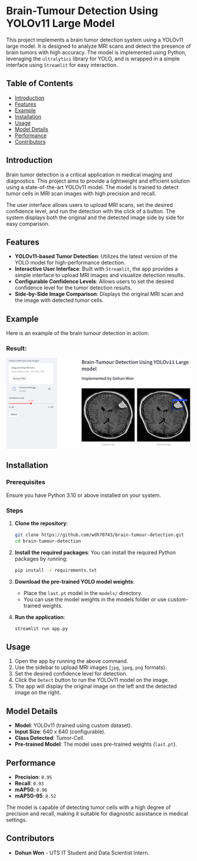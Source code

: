 # Brain-Tumour Detection Using YOLOv11 Large Model

This project implements a brain tumor detection system using a YOLOv11 large model. It is designed to analyze MRI scans and detect the presence of brain tumors with high accuracy. The model is implemented using Python, leveraging the `ultralytics` library for YOLO, and is wrapped in a simple interface using `Streamlit` for easy interaction.

## Table of Contents

- [Introduction](#introduction)
- [Features](#features)
- [Example](#example)
- [Installation](#installation)
- [Usage](#usage)
- [Model Details](#model-details)
- [Performance](#performance)
- [Contributors](#contributors)

## Introduction

Brain tumor detection is a critical application in medical imaging and diagnostics. This project aims to provide a lightweight and efficient solution using a state-of-the-art YOLOv11 model. The model is trained to detect tumor cells in MRI scan images with high precision and recall.

The user interface allows users to upload MRI scans, set the desired confidence level, and run the detection with the click of a button. The system displays both the original and the detected image side by side for easy comparison.

## Features

- **YOLOv11-based Tumor Detection**: Utilizes the latest version of the YOLO model for high-performance detection.
- **Interactive User Interface**: Built with `Streamlit`, the app provides a simple interface to upload MRI images and visualize detection results.
- **Configurable Confidence Levels**: Allows users to set the desired confidence level for the tumor detection results.
- **Side-by-Side Image Comparison**: Displays the original MRI scan and the image with detected tumor cells.

## Example

Here is an example of the brain tumour detection in action:

### Result:
![Result](example.png)

## Installation

### Prerequisites

Ensure you have Python 3.10 or above installed on your system.

### Steps

1. **Clone the repository**:
    ```bash
    git clone https://github.com/wdh70743/brain-tumour-detection.git
    cd brain-tumour-detection
    ```

2. **Install the required packages**:
    You can install the required Python packages by running:
    ```bash
    pip install -r requirements.txt
    ```

3. **Download the pre-trained YOLO model weights**:
    - Place the `last.pt` model in the `models/` directory.
    - You can use the model weights in the models folder or use custom-trained weights.

4. **Run the application**:
    ```bash
    streamlit run app.py
    ```

## Usage

1. Open the app by running the above command.
2. Use the sidebar to upload MRI images (`jpg`, `jpeg`, `png` formats).
3. Set the desired confidence level for detection.
4. Click the `Detect` button to run the YOLOv11 model on the image.
5. The app will display the original image on the left and the detected image on the right.

## Model Details

- **Model**: YOLOv11 (trained using custom dataset).
- **Input Size**: 640 x 640 (configurable).
- **Class Detected**: Tumor-Cell.
- **Pre-trained Model**: The model uses pre-trained weights (`last.pt`).

## Performance

- **Precision**: `0.95`
- **Recall**: `0.93`
- **mAP50**: `0.96`
- **mAP50-95**: `0.52`

The model is capable of detecting tumor cells with a high degree of precision and recall, making it suitable for diagnostic assistance in medical settings.

## Contributors

- **Dohun Won** - UTS IT Student and Data Scientist Intern.

